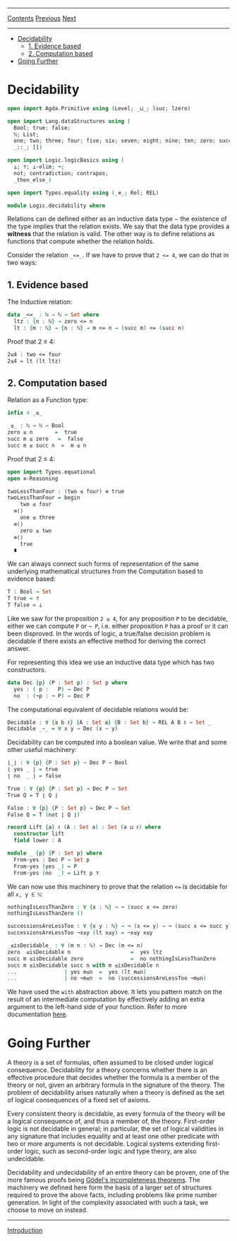 ****
[Contents](contents.html)
[Previous](Logic.laws.html)
[Next](Algebra.introduction.html)

<!-- START doctoc generated TOC please keep comment here to allow auto update -->
<!-- DON'T EDIT THIS SECTION, INSTEAD RE-RUN doctoc TO UPDATE -->
****

- [Decidability](#decidability)
  - [1. Evidence based](#1-evidence-based)
  - [2. Computation based](#2-computation-based)
- [Going Further](#going-further)

<!-- END doctoc generated TOC please keep comment here to allow auto update -->


# Decidability

```agda
open import Agda.Primitive using (Level; _⊔_; lsuc; lzero)

open import Lang.dataStructures using (
  Bool; true; false;
  ℕ; List;
  one; two; three; four; five; six; seven; eight; nine; ten; zero; succ;
  _::_; [])

open import Logic.logicBasics using (
  ⟂; ⊤; ⟂-elim; ¬;
  not; contradiction; contrapos;
  _then_else_)

open import Types.equality using (_≡_; Rel; REL)

module Logic.decidability where
```

Relations can de defined either as an inductive data type − the existence of the type implies that the relation exists. We say that the data type provides a **witness** that the relation is valid. The other way is to define relations as functions that compute whether the relation holds.

Consider the relation `_<=_`. If we have to prove that `2 <= 4`, we can do that in two ways:

## 1. Evidence based

The Inductive relation:

```agda
data _<=_ : ℕ → ℕ → Set where
  ltz : {n : ℕ} → zero <= n
  lt : {m : ℕ} → {n : ℕ} → m <= n → (succ m) <= (succ n)
```

Proof that 2 ≤ 4:

```agda
2≤4 : two <= four
2≤4 = lt (lt ltz)
```

## 2. Computation based

Relation as a Function type:

```agda
infix 4 _≤_

_≤_ : ℕ → ℕ → Bool
zero ≤ n       =  true
succ m ≤ zero   =  false
succ m ≤ succ n  =  m ≤ n
```

Proof that 2 ≤ 4:

```agda
open import Types.equational
open ≡-Reasoning

twoLessThanFour : (two ≤ four) ≡ true
twoLessThanFour = begin
    two ≤ four
  ≡⟨⟩
    one ≤ three
  ≡⟨⟩
    zero ≤ two
  ≡⟨⟩
    true
  ∎
```

We can always connect such forms of representation of the same underlying mathematical structures from the Computation based to evidence  based:

```agda
T : Bool → Set
T true = ⊤
T false = ⟂
```

Like we saw for the proposition `2 ≤ 4`, for any proposition `P` to be decidable, either we can compute `P` or `¬ P`, i.e. either proposition `P` has a proof or it can been disproved. In the words of logic, a true/false decision problem is decidable if there exists an effective method for deriving the correct answer.

For representing this idea we use an inductive data type which has two constructors.

```agda
data Dec {p} (P : Set p) : Set p where
  yes : ( p :   P) → Dec P
  no  : (¬p : ¬ P) → Dec P
```

The computational equivalent of decidable relations would be:

```agda
Decidable : ∀ {a b ℓ} {A : Set a} {B : Set b} → REL A B ℓ → Set _
Decidable _∼_ = ∀ x y → Dec (x ∼ y)
```

Decidability can be computed into a boolean value. We write that and some other useful machinery:

```agda
⌊_⌋ : ∀ {p} {P : Set p} → Dec P → Bool
⌊ yes _ ⌋ = true
⌊ no  _ ⌋ = false
```

```agda
True : ∀ {p} {P : Set p} → Dec P → Set
True Q = T ⌊ Q ⌋
```

```agda
False : ∀ {p} {P : Set p} → Dec P → Set
False Q = T (not ⌊ Q ⌋)
```

```agda
record Lift {a} ℓ (A : Set a) : Set (a ⊔ ℓ) where
  constructor lift
  field lower : A

module _ {p} {P : Set p} where
  From-yes : Dec P → Set p
  From-yes (yes _) = P
  From-yes (no  _) = Lift p ⊤
```

We can now use this machinery to prove that the relation `<=` is decidable for all `x, y ∈ ℕ`:

```agda
nothingIsLessThanZero : ∀ {x : ℕ} → ¬ (succ x <= zero)
nothingIsLessThanZero ()

successionsAreLessToo : ∀ {x y : ℕ} → ¬ (x <= y) → ¬ (succ x <= succ y)
successionsAreLessToo ¬x≤y (lt x≤y) = ¬x≤y x≤y

_≤isDecidable_ : ∀ (m n : ℕ) → Dec (m <= n)
zero  ≤isDecidable n                   =  yes ltz
succ m ≤isDecidable zero               =  no nothingIsLessThanZero
succ m ≤isDecidable succ n with m ≤isDecidable n
...               | yes m≤n  =  yes (lt m≤n)
...               | no ¬m≤n  =  no (successionsAreLessToo ¬m≤n)
```

We have used the `with` abstraction above. It lets you pattern match on the result of an intermediate computation by effectively adding an extra argument to the left-hand side of your function. Refer to more documentation [here](https://agda.readthedocs.io/en/v2.5.2/language/with-abstraction.html).

# Going Further

A theory is a set of formulas, often assumed to be closed under logical consequence. Decidability for a theory concerns whether there is an effective procedure that decides whether the formula is a member of the theory or not, given an arbitrary formula in the signature of the theory. The problem of decidability arises naturally when a theory is defined as the set of logical consequences of a fixed set of axioms.

Every consistent theory is decidable, as every formula of the theory will be a logical consequence of, and thus a member of, the theory. First-order logic is not decidable in general; in particular, the set of logical validities in any signature that includes equality and at least one other predicate with two or more arguments is not decidable. Logical systems extending first-order logic, such as second-order logic and type theory, are also undecidable.

Decidability and undecidability of an entire theory can be proven, one of the more famous proofs being [Gödel's incompleteness theorems](https://en.wikipedia.org/wiki/G%C3%B6del%27s_incompleteness_theorems). The machinery we defined here form the basis of a larger set of structures required to prove the above facts, including problems like prime number generation. In light of the complexity associated with such a task, we choose to move on instead.

****
[Introduction](./Algebra.introduction.html)
